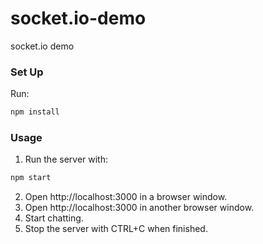 # socket.io-demo
socket.io demo

### Set Up

Run:
```sh
npm install
```

### Usage

1. Run the server with:
```sh
npm start
```
2. Open http://localhost:3000 in a browser window.
3. Open http://localhost:3000 in another browser window.
4. Start chatting.
5. Stop the server with CTRL+C when finished.